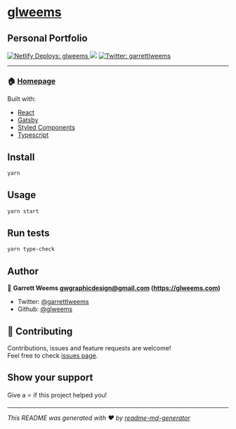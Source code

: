 # [glweems](https://glweems.com/)

## Personal Portfolio

<p>
  <a href="https://app.netlify.com/sites/glweems/deploys">
    <img alt="Netlify Deploys: glweems" src="https://api.netlify.com/api/v1/badges/9c9aba4f-abf3-45f6-b160-3445a4a9db1f/deploy-status" target="_blank" />
  </a>
  <a href="https://www.codacy.com/manual/glweems/glweems?utm_source=github.com&amp;utm_medium=referral&amp;utm_content=glweems/glweems&amp;utm_campaign=Badge_Grade" target="_blank"><img src="https://api.codacy.com/project/badge/Grade/8775db3efa4f46d3a2a33a7c93a98596"/></a>
  <a href="https://twitter.com/garrettlweems">
    <img alt="Twitter: garrettlweems" src="https://img.shields.io/twitter/follow/garrettlweems.svg?style=social" target="_blank" />
  </a>
</p>

---

### 🏠 [Homepage](https://glweems.com)

Built with:

- [React](https://reactjs.org/)
- [Gatsby](https://www.gatsbyjs.org/)
- [Styled Components](https://www.styled-components.com/)
- [Typescript](https://www.typescriptlang.org/)

## Install

```bash
yarn
```

## Usage

```bash
yarn start
```

## Run tests

```sh
yarn type-check
```

## Author

👤 **Garrett Weems <gwgraphicdesign@gmail.com> (https://glweems.com)**

- Twitter: [@garrettlweems](https://twitter.com/garrettlweems)
- Github: [@glweems](https://github.com/glweems)

## 🤝 Contributing

Contributions, issues and feature requests are welcome!<br />Feel free to check [issues page](https://github.com/glweems/glweems).

## Show your support

Give a ⭐️ if this project helped you!

---

_This README was generated with ❤️ by [readme-md-generator](https://github.com/kefranabg/readme-md-generator)_
